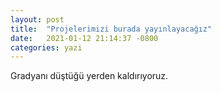 ```yaml
---
layout: post
title:  "Projelerimizi burada yayınlayacağız"
date:   2021-01-12 21:14:37 -0800
categories: yazi
---
```


Gradyanı düştüğü yerden kaldırıyoruz.
